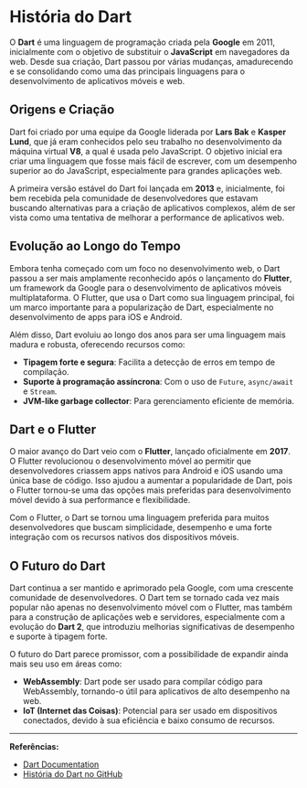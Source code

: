 # História do Dart

O **Dart** é uma linguagem de programação criada pela **Google** em 2011, inicialmente com o objetivo de substituir o **JavaScript** em navegadores da web. Desde sua criação, Dart passou por várias mudanças, amadurecendo e se consolidando como uma das principais linguagens para o desenvolvimento de aplicativos móveis e web.

## Origens e Criação
Dart foi criado por uma equipe da Google liderada por **Lars Bak** e **Kasper Lund**, que já eram conhecidos pelo seu trabalho no desenvolvimento da máquina virtual **V8**, a qual é usada pelo JavaScript. O objetivo inicial era criar uma linguagem que fosse mais fácil de escrever, com um desempenho superior ao do JavaScript, especialmente para grandes aplicações web.

A primeira versão estável do Dart foi lançada em **2013** e, inicialmente, foi bem recebida pela comunidade de desenvolvedores que estavam buscando alternativas para a criação de aplicativos complexos, além de ser vista como uma tentativa de melhorar a performance de aplicativos web.

## Evolução ao Longo do Tempo
Embora tenha começado com um foco no desenvolvimento web, o Dart passou a ser mais amplamente reconhecido após o lançamento do **Flutter**, um framework da Google para o desenvolvimento de aplicativos móveis multiplataforma. O Flutter, que usa o Dart como sua linguagem principal, foi um marco importante para a popularização de Dart, especialmente no desenvolvimento de apps para iOS e Android.

Além disso, Dart evoluiu ao longo dos anos para ser uma linguagem mais madura e robusta, oferecendo recursos como:
- **Tipagem forte e segura**: Facilita a detecção de erros em tempo de compilação.
- **Suporte à programação assíncrona**: Com o uso de `Future`, `async/await` e `Stream`.
- **JVM-like garbage collector**: Para gerenciamento eficiente de memória.

## Dart e o Flutter
O maior avanço do Dart veio com o **Flutter**, lançado oficialmente em **2017**. O Flutter revolucionou o desenvolvimento móvel ao permitir que desenvolvedores criassem apps nativos para Android e iOS usando uma única base de código. Isso ajudou a aumentar a popularidade de Dart, pois o Flutter tornou-se uma das opções mais preferidas para desenvolvimento móvel devido à sua performance e flexibilidade.

Com o Flutter, o Dart se tornou uma linguagem preferida para muitos desenvolvedores que buscam simplicidade, desempenho e uma forte integração com os recursos nativos dos dispositivos móveis.

## O Futuro do Dart
Dart continua a ser mantido e aprimorado pela Google, com uma crescente comunidade de desenvolvedores. O Dart tem se tornado cada vez mais popular não apenas no desenvolvimento móvel com o Flutter, mas também para a construção de aplicações web e servidores, especialmente com a evolução do **Dart 2**, que introduziu melhorias significativas de desempenho e suporte à tipagem forte.

O futuro do Dart parece promissor, com a possibilidade de expandir ainda mais seu uso em áreas como:
- **WebAssembly**: Dart pode ser usado para compilar código para WebAssembly, tornando-o útil para aplicativos de alto desempenho na web.
- **IoT (Internet das Coisas)**: Potencial para ser usado em dispositivos conectados, devido à sua eficiência e baixo consumo de recursos.

---

**Referências:**
- [Dart Documentation](https://dart.dev/guides)
- [História do Dart no GitHub](https://github.com/dart-lang)

